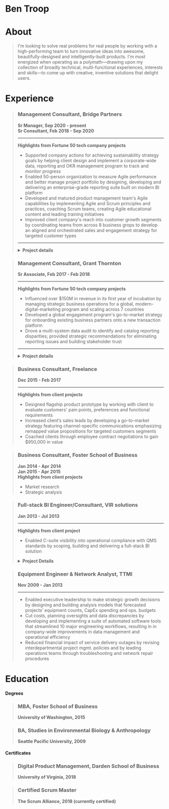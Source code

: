 # Ben Troop

# About

> I'm looking to solve real problems for real people by working with a high-performing team to turn innovative ideas into awesome, beautifully-designed and intelligently-built products. I'm most energized when operating as a polymath—drawing upon my collection of broadly technical, multi-functional experiences, interests and skills—to come up with creative, inventive solutions that delight users.



# Experience
>### Management Consultant, Bridge Partners
>**Sr Manager, Sep 2020 - present**  
>**Sr Consultant, Feb 2018 - Sep 2020**  
>
>---
>
>**Highlights from Fortune 50 tech company projects**   
>
>- Supported company actions for achieving sustainability strategy goals by helping client design and implement a corporate-wide data, reporting and OKR management program to track and monitor progress
>- Enabled 50-person organization to measure Agile performance and better manage project portfolio by designing, developing and delivering an enterprise-grade reporting suite built on modern BI platform
>- Developed and matured product management team's Agile capabilities by implementing Agile and Scrum principles and practices, coaching Scrum teams, creating Agile educational content and leading training initiatives
>- Improved client company's reach into customer growth segments by coordinating teams from across 8 business grops to develop an aligned and orchestrated sales and engagement strategy for targeted customer types
> ---
>
>
><details>
>  <summary><b>Project details</b></summary>
>
>  
  ><b>OKR, data, reporting and tooling management for cross-org PMO</b>
  >- Influenced corporate strategy by facilitating the development of organization-wide OKRs for 10 different programs scoped to 10, 1 and 1/2 year time frames and by leading the OKR rollout across the company's 14 major business groups
  >- Implemented program processes to incrase 
  >- Guided client 
  >- Improved PMO efficiency by designing and building a business-focused process for collecting and managing Organized business-side intake and management process around tooling requests so that ideas were vetted and mature when handing to technical product and development teams for building
  >- Fostered consultant growth through career coaching and development
>
>---
  ><b>Product management for org operations</b>
  >- Successfully delivered resource management tool to client by observing stakeholder activities, aggregating stakeholder feedback, developing and prioritizing backlog and collaborating with development team to ensure build met business needs
  >- Delivered Enterprise- 
  >- Reduced by designing 
  >- Developed prioritized backlog
>  
>---
  ><b>Agile implementation and management</b>
  >- Implemented and fostered Agile frameworks within the organization
  >- high performing, collaborative teams
  >- higher quality of work
  >- better work life
>
>---
  ><b>Marketing and sales strategy programs development</b>
  >- Led cross-org team within to research market trends and design and implement new marketing and sales strategies targeting growth customer segments and industries
  >- Influenced positive SLT perception of Startup segment opportunity by crafting strategy pitch addressing startup needs, industry trends, competitive landscape and client priorities
  >- Demonstrated ROI potential of Startup investment opportunity by collaborating with financial SMEs to build research-based financial models
  >- Enabled client to grow share of the startup ecosystem by facilitating cross-org strategic alignment and producing a customer engagement playbook containing cross-team orchestration and customer journey guidance
  >- Assisted 20+ Startups move to client platform by helping Startup LTs map business needs against available engagement programs and navigate onboarding processes
>  
>
></details>

[//]: # (I've worked on a number of different projects as a management consultant with bridge. Bridge Partners'  is project excellence and sales & marketing strategy and execution.)


[//]: # (Emphasis on product management surrounding reporting, data and tooling needs to support business functions. This includes understanding business problems, developing and prioritizing development backlogs, and working closely with development teams to ensure that the products and features match the business need. Often organization required that a process be put into place to manage the request intake and validation process.)



>### Management Consultant, Grant Thornton
>**Sr Associate, Feb 2017 - Feb 2018**
>
>--- 
>**Highlights from Fortune 50 tech company projects**   
>- Influenced over $150M in revenue in its first year of incubation by managing strategic business operations for a global, modern-digital-marketing program and scaling across 7 countries 
>- Developed a global engagement program's go-to-market strategy for onboarding existing business partners onto a new transaction platform
>- Drove a multi-system data audit to identify and catalog reporting disparities; provided strategic recommendations for eliminating reporting issues and building stakeholder trust
>---
><details>
  ><summary><b>Project details</b></summary>
  >
  ><b>Global modern marketing program management</b>  
  >- Attributed $150M in influenced revenue to an automated global, digital marketing program by driving process improvements to optimize integrated marketing-and-sales pipeline performance
  >- Rolled out program refresh to 4 existing and 3 new global markets by managing launch activities across content, social, web, marketing operations, sales, reporting and field teams
  >- Piloted new program content and features by managing end-to-end A/B testing process, including scoping experiments through cross-org collaboration, designing tests, translating objectives into technical requirements and analyzing pre and post data
  >
  >---
  >
  ><b>Global partner marketing program strategy</b>
  >
  >---
  >
  ><b>Global modern marketing data audit</b>
  >
></details>






>### Business Consultant, Freelance
>**Dec 2015 - Feb 2017**
>
>---  
>**Highlights from client projects**  
>- Designed flagship product prototype by working with client to evaluate customers' pain points, preferences and functional requirements
>- Increased client‘s sales leads by developing a go-to-market strategy featuring channel-specific communications emphasizing remapped value propositions for targeted customers segments
>- Coached clients through employee contract negotiations to gain $950,000 in value






>### Business Consultant, Foster School of Business
>**Jan 2014 - Apr 2014**  
>**Jan 2015 - Apr 2015**  
>**Highlights from client projects**  
>- Market research
>- Strategic analysis





>### Full-stack BI Engineer/Consultant, VIR solutions
>**Jan 2013 - Jul 2013**
>
>---
>**Highlights from client project**  
>- Enabled C-suite visibility into operational compliance with QMS standards by scoping, building and delivering a full-stack BI solution
>
><details>
>  <summary><b>Project Details</b></summary>
>  - Provided client leadership insights into quality management performance by translating 10 industry-standard measures into firm-specific formulas that drove scorecard KPIs  
>  - Designed and built an automated ETL process to populate a back-end data warehousing service of RDBs and OLAP cubes that powered a client-facing BI dashboard featuring interactive real-time data and user-friendly, drill-down-capable visualizations  
>  - Delivered product at forecasted deadline by partnering with stakeholders to scope project objectives and requirements, by utilizing Agile methodologies to rapidly iterate through features and by leveraging team’s collective expertise to solve bugs and complete milestones  
></details>



>### Equipment Engineer & Network Analyst, TTMI
>**Nov 2009 - Jan 2013**
>
>---  
>- Enabled executive leadership to make strategic growth decisions by designing and building analysis models that forecasted projects’ equipment counts, CapEx spending and ops. budgets
>- Cut costs, planning oversights and data discrepancies by developing and implementing a suite of automated software tools that streamlined 10 major engineering workflows, resulting in in company-wide improvements in data management and operational efficiency 
>- Reduced financial impact of service delivery outages by revising interdepartmental project mgmt. policies and by leading operations teams through troubleshooting and network repair procedures




# Education

#### Degrees
>### MBA, Foster School of Business
>**University of Washington, 2015**


>### BA, Studies in Environmental Biology & Anthropology
>**Seattle Pacific University, 2009**



#### Certificates
>### Digital Product Management, Darden School of Business
>**University of Virginia, 2018**

>### Certified Scrum Master
>**The Scrum Alliance, 2018 (currently certified)**


